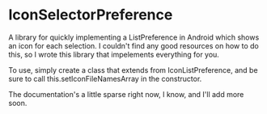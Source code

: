# IconSelectorPreference

A library for quickly implementing a ListPreference in Android which shows an icon for each selection. I couldn't find any good resources on how to do this, so I wrote this library that impelements everything for you.

To use, simply create a class that extends from IconListPreference, and be sure to call this.setIconFileNamesArray in the constructor.

The documentation's a little sparse right now, I know, and I'll add more soon.
